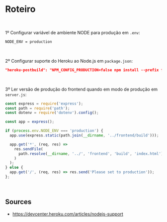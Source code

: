 # Roteiro

<br>

1º Configurar variável de ambiente NODE para produção em `.env`:

```bash
NODE_ENV = production
```

<br>

2º Configurar suporte do Heroku ao Node.js em `package.json`:

```json
"heroku-postbuild": "NPM_CONFIG_PRODUCTION=false npm install --prefix frontend && npm run build --prefix frontend"
```

<br>

3º Ler versão de produção do frontend quando em modo de produção em `server.js`:

```javascript
const express = require('express');
const path = require('path');
const dotenv = require('dotenv').config();

const app = express();

if (process.env.NODE_ENV === 'production') {
  app.use(express.static(path.join(__dirname, '../frontend/build')));

  app.get('*', (req, res) =>
    res.sendFile(
      path.resolve(__dirname, '../', 'frontend', 'build', 'index.html')
    )
  );
} else {
  app.get('/', (req, res) => res.send('Please set to production'));
};
```

<br>

## Sources
- https://devcenter.heroku.com/articles/nodejs-support
